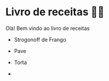 # Livro de receitas :woman_cook:

Ola! Bem vindo ao livro de receitas

- Strogonoff de Frango

- Pave

- Torta
- 
